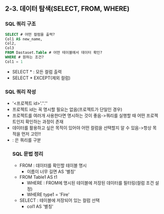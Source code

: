## 2-3. 데이터 탐색(SELECT, FROM, WHERE)
### SQL 쿼리 구조
```sql
SELECT # 어떤 컬럼을 출력?
Col1 AS new_name,
Col2,
Col3
FROM Dastaset.Table # 어떤 테이블에서 데이터 확인?
WHERE # 원하는 조건?
Col1 = 1
```
- SELECT * : 모든 컬럼 출력
- SELECT * EXCEPT(제외 컬럼)

### SQL 쿼리 작성
- '<프로젝트 id>'.'<dataset>'.'<table>'
- 프로젝트 id는 꼭 명시할 필요는 없음(프로젝트가 단일인 경우)
- 프로젝트를 여러개 사용한다면 명시하는 것이 좋음->쿼리를 실행할 때 어떤 프로젝트인지 확인하는 과정이 존재
- 데이터를 활용하고 싶은 목적이 있어야 어떤 컬럼을 선택할지 알 수 있음->항상 목적을 먼저 고민!!
- : 은 쿼리를 구분

### SQL 문법 정리
- FROM : 데이터를 확인할 테이블 명시
    - 이름이 너무 길면 AS '별칭'
- FROM Table1 AS t1
    - WHERE : FROM에 명시된 테이블에 저장된 데이터를 필터링(컬럼 조건 설정)
    - WHERE type1 = 'Fire'
- SELECT : 테이블에 저장되어 있는 컬럼 선택
    - col1 AS '별칭'


